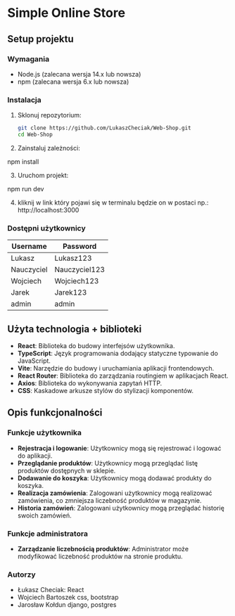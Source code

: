 # Simple Online Store

## Setup projektu

### Wymagania

- Node.js (zalecana wersja 14.x lub nowsza)
- npm (zalecana wersja 6.x lub nowsza)

### Instalacja

1. Sklonuj repozytorium:

   ```bash
   git clone https://github.com/LukaszCheciak/Web-Shop.git
   cd Web-Shop

   ```

2. Zainstaluj zależności:

npm install

3. Uruchom projekt:

npm run dev

4. kliknij w link który pojawi się w terminalu będzie on w postaci np.: http://localhost:3000

### Dostępni użytkownicy

| Username    | Password       |
|-------------|----------------|
| Lukasz      | Lukasz123      |
| Nauczyciel  | Nauczyciel123  |
| Wojciech    | Wojciech123    |
| Jarek       | Jarek123       |
| admin       | admin          |

## Użyta technologia + biblioteki

- **React**: Biblioteka do budowy interfejsów użytkownika.
- **TypeScript**: Język programowania dodający statyczne typowanie do JavaScript.
- **Vite**: Narzędzie do budowy i uruchamiania aplikacji frontendowych.
- **React Router**: Biblioteka do zarządzania routingiem w aplikacjach React.
- **Axios**: Biblioteka do wykonywania zapytań HTTP.
- **CSS**: Kaskadowe arkusze stylów do stylizacji komponentów.

## Opis funkcjonalności

### Funkcje użytkownika

- **Rejestracja i logowanie**: Użytkownicy mogą się rejestrować i logować do aplikacji.
- **Przeglądanie produktów**: Użytkownicy mogą przeglądać listę produktów dostępnych w sklepie.
- **Dodawanie do koszyka**: Użytkownicy mogą dodawać produkty do koszyka.
- **Realizacja zamówienia**: Zalogowani użytkownicy mogą realizować zamówienia, co zmniejsza liczebność produktów w magazynie.
- **Historia zamówień**: Zalogowani użytkownicy mogą przeglądać historię swoich zamówień.

### Funkcje administratora

- **Zarządzanie liczebnością produktów**: Administrator może modyfikować liczebność produktów na stronie produktu.

### Autorzy

- Łukasz Checiak:
  React
- Wojciech Bartoszek
   css, bootstrap
- Jarosław Kołdun
  django, postgres
